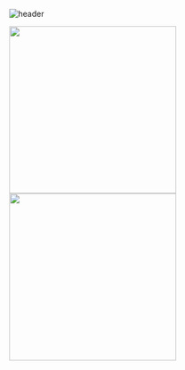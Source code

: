 ![header](https://capsule-render.vercel.app/api?type=waving&color=black&height=300&section=header&text=👋%20HI%20I'M%20K8S%20engineer%20Ju%20JinSeong&fontSize=40&animation=fadeIn&fontAlignY=38)



<img src="https://little.kylerconway.com/images/golang-what.gif" width="300"><img src="https://intro.rustbridge.com/img/ferris.gif" align="center" width="300">

